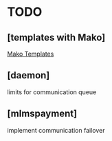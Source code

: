 # TODO

## [templates with Mako]

[Mako Templates](https://docs.makotemplates.org/en/latest/)

## [daemon]

limits for communication queue

## [mlmspayment]

implement communication failover
